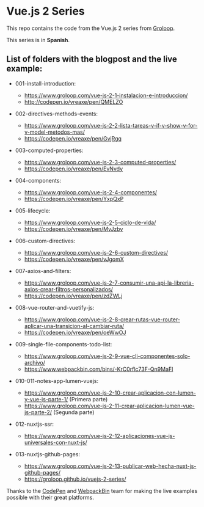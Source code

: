 # Vue.js 2 Series

This repo contains the code from the Vue.js 2 series from [Groloop](https://www.groloop.com/post_series/vue-js-2-frontend-javascript-framework/).

This series is in **Spanish**.

List of folders with the blogpost and the live example:
------
* 001-install-introduction:
  * https://www.groloop.com/vue-js-2-1-instalacion-e-introduccion/
  * http://codepen.io/vreaxe/pen/QMELZO

* 002-directives-methods-events:
  * https://www.groloop.com/vue-js-2-2-lista-tareas-v-if-v-show-v-for-v-model-metodos-mas/
  * https://codepen.io/vreaxe/pen/GvjRgq

* 003-computed-properties:
  * https://www.groloop.com/vue-js-2-3-computed-properties/
  * https://codepen.io/vreaxe/pen/EvNvdy

* 004-components:
  * https://www.groloop.com/vue-js-2-4-componentes/
  * https://codepen.io/vreaxe/pen/YxpQxP

* 005-lifecycle:
  * https://www.groloop.com/vue-js-2-5-ciclo-de-vida/
  * https://codepen.io/vreaxe/pen/MvJzbv

* 006-custom-directives:
  * https://www.groloop.com/vue-js-2-6-custom-directives/
  * https://codepen.io/vreaxe/pen/vJgomX

* 007-axios-and-filters:
  * https://www.groloop.com/vue-js-2-7-consumir-una-api-la-libreria-axios-crear-filtros-personalizados/
  * https://codepen.io/vreaxe/pen/zdZWLj

* 008-vue-router-and-vuetify-js:
  * https://www.groloop.com/vue-js-2-8-crear-rutas-vue-router-aplicar-una-transicion-al-cambiar-ruta/
  * https://codepen.io/vreaxe/pen/oeWwOJ

* 009-single-file-components-todo-list:
  * https://www.groloop.com/vue-js-2-9-vue-cli-componentes-solo-archivo/
  * https://www.webpackbin.com/bins/-KrC0rflc73F-Qn9MaFl

* 010-011-notes-app-lumen-vuejs:
  * https://www.groloop.com/vue-js-2-10-crear-aplicacion-con-lumen-y-vue-js-parte-1/ (Primera parte)
  * https://www.groloop.com/vue-js-2-11-crear-aplicacion-lumen-vue-js-parte-2/ (Segunda parte)
  
* 012-nuxtjs-ssr:
  * https://www.groloop.com/vue-js-2-12-aplicaciones-vue-js-universales-con-nuxt-js/

* 013-nuxtjs-github-pages:
  * https://www.groloop.com/vue-js-2-13-publicar-web-hecha-nuxt-js-github-pages/
  * https://groloop.github.io/vuejs-2-series/


Thanks to the [CodePen](https://codepen.io/) and [WebpackBin](https://www.webpackbin.com) team for making the live examples possible with their great platforms.